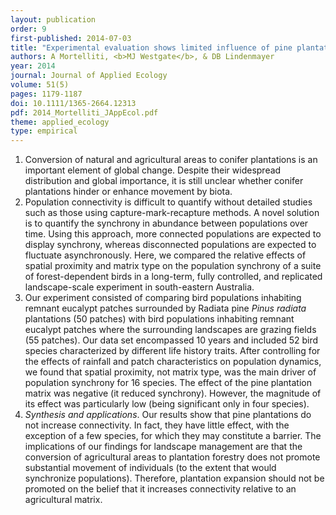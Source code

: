```yaml
---
layout: publication
order: 9
first-published: 2014-07-03
title: "Experimental evaluation shows limited influence of pine plantations on the connectivity of highly fragmented bird populations."
authors: A Mortelliti, <b>MJ Westgate</b>, & DB Lindenmayer
year: 2014
journal: Journal of Applied Ecology
volume: 51(5)
pages: 1179-1187
doi: 10.1111/1365-2664.12313
pdf: 2014_Mortelliti_JAppEcol.pdf
theme: applied_ecology
type: empirical
---
```

<ol>
  <li>Conversion of natural and agricultural areas to conifer plantations is an important element of global change. Despite their widespread distribution and global importance, it is still unclear whether conifer plantations hinder or enhance movement by biota.</li>

  <li>Population connectivity is difficult to quantify without detailed studies such as those using capture-mark-recapture methods. A novel solution is to quantify the synchrony in abundance between populations over time. Using this approach, more connected populations are expected to display synchrony, whereas disconnected populations are expected to fluctuate asynchronously. Here, we compared the relative effects of spatial proximity and matrix type on the population synchrony of a suite of forest-dependent birds in a long-term, fully controlled, and replicated landscape-scale experiment in south-eastern Australia.</li>

  <li>Our experiment consisted of comparing bird populations inhabiting remnant eucalypt patches surrounded by Radiata pine <i>Pinus radiata</i> plantations (50 patches) with bird populations inhabiting remnant eucalypt patches where the surrounding landscapes are grazing fields (55 patches). Our data set encompassed 10 years and included 52 bird species characterized by different life history traits. After controlling for the effects of rainfall and patch characteristics on population dynamics, we found that spatial proximity, not matrix type, was the main driver of population synchrony for 16 species. The effect of the pine plantation matrix was negative (it reduced synchrony). However, the magnitude of its effect was particularly low (being significant only in four species).</li>

  <li><em>Synthesis and applications</em>. Our results show that pine plantations do not increase connectivity. In fact, they have little effect, with the exception of a few species, for which they may constitute a barrier. The implications of our findings for landscape management are that the conversion of agricultural areas to plantation forestry does not promote substantial movement of individuals (to the extent that would synchronize populations). Therefore, plantation expansion should not be promoted on the belief that it increases connectivity relative to an agricultural matrix.</li>
</ol>